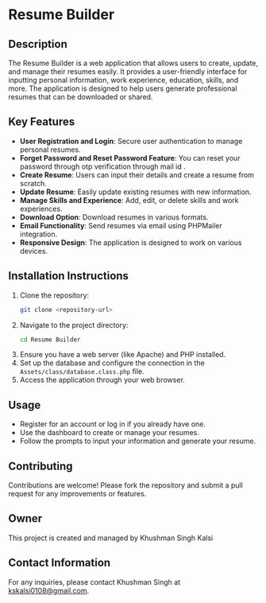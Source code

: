 # Resume Builder

## Description
The Resume Builder is a web application that allows users to create, update, and manage their resumes easily. It provides a user-friendly interface for inputting personal information, work experience, education, skills, and more. The application is designed to help users generate professional resumes that can be downloaded or shared.

## Key Features
- **User Registration and Login**: Secure user authentication to manage personal resumes.
- **Forget Password and Reset Password Feature**: You can reset your password through otp verification through mail id .
- **Create Resume**: Users can input their details and create a resume from scratch.
- **Update Resume**: Easily update existing resumes with new information.
- **Manage Skills and Experience**: Add, edit, or delete skills and work experiences.
- **Download Option**: Download resumes in various formats.
- **Email Functionality**: Send resumes via email using PHPMailer integration.
- **Responsive Design**: The application is designed to work on various devices.

## Installation Instructions
1. Clone the repository:
   ```bash
   git clone <repository-url>
   ```
2. Navigate to the project directory:
   ```bash
   cd Resume Builder
   ```
3. Ensure you have a web server (like Apache) and PHP installed.
4. Set up the database and configure the connection in the `Assets/class/database.class.php` file.
5. Access the application through your web browser.

## Usage
- Register for an account or log in if you already have one.
- Use the dashboard to create or manage your resumes.
- Follow the prompts to input your information and generate your resume.

## Contributing
Contributions are welcome! Please fork the repository and submit a pull request for any improvements or features.

## Owner
This project is created and managed by Khushman Singh Kalsi

## Contact Information
For any inquiries, please contact Khushman Singh at kskalsi0108@gmail.com.
